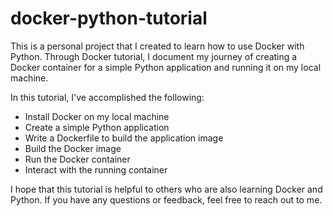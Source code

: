 # docker-python-tutorial
This is a personal project that I created to learn how to use Docker with Python. Through Docker tutorial, I document my journey of creating a Docker container for a simple Python application and running it on my local machine.

In this tutorial, I've accomplished the following:

 - Install Docker on my local machine
 - Create a simple Python application
 - Write a Dockerfile to build the application image
 - Build the Docker image
 - Run the Docker container
 - Interact with the running container

I hope that this tutorial is helpful to others who are also learning Docker and Python. If you have any questions or feedback, feel free to reach out to me.
